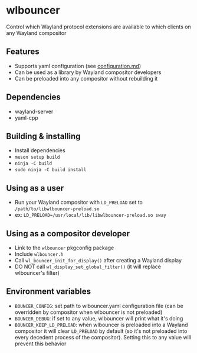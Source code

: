 # wlbouncer
Control which Wayland protocol extensions are available to which clients on any Wayland compositor

## Features
- Supports yaml configuration (see [configuration.md](configuration.md))
- Can be used as a library by Wayland compositor developers
- Can be preloaded into any compositor without rebuilding it

## Dependencies
- wayland-server
- yaml-cpp

## Building & installing
- Install dependencies
- `meson setup build`
- `ninja -C build`
- `sudo ninja -C build install`

## Using as a user
- Run your Wayland compositor with `LD_PRELOAD` set to `/path/to/libwlbouncer-preload.so`
- ex: `LD_PRELOAD=/usr/local/lib/libwlbouncer-preload.so sway`

## Using as a compositor developer
- Link to the `wlbouncer` pkgconfig package
- Include `wlbouncer.h`
- Call `wl_bouncer_init_for_display()` after creating a Wayland display
- DO NOT call `wl_display_set_global_filter()` (it will replace wlbouncer's filter)

## Environment variables
- `BOUNCER_CONFIG`: set path to wlbouncer.yaml configuration file (can be overridden by compositor when wlbouncer is not preloaded)
- `BOUNCER_DEBUG`: if set to any value, wlbouncer will print what it's doing
- `BOUNCER_KEEP_LD_PRELOAD`: when wlbouncer is preloaded into a Wayland compositor it will clear `LD_PRELOAD` by default (so it's not preloaded into every decedent process of the compositor). Setting this to any value will prevent this behavior

